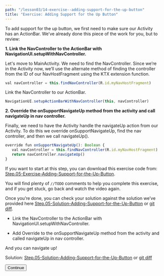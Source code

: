 ```yaml
---
path: "/lesson03/14-exercise--adding-support-for-the-up-button"
title: "Exercise: Adding Support for the Up Button"
---
```


<youtube id="IXsPbkeMpYE"></youtube>

<p>To add support for the up button, we first need to make sure our Activity has an ActionBar.  We’ve already done this piece of the work for you, but to review:</p>
<p><strong>1. Link the NavController to the ActionBar with NavigationUI.setupWithNavController.</strong></p>
<p>Let's move to MainActivity. We need to find the NavController. Since we’re in the Activity now, we’ll use the alternate method of finding the controller from the ID of our NavHostFragment using the KTX extension function.</p>

```ts
val navController = this.findNavController(R.id.myNavHostFragment)
```

<p>Link the NavController to our ActionBar.</p>


```ts
NavigationUI.setupActionBarWithNavController(this, navController)
```

<p><strong> 2. Override the onSupportNavigateUp method from the activity and call navigateUp in nav controller.</strong></p>
<p>Finally, we need to have the Activity handle the navigateUp action from our Activity. To do this we override onSupportNavigateUp,  find the nav controller, and then we call navigateUp().  </p>

```ts
override fun onSupportNavigateUp(): Boolean {
   val navController = this.findNavController(R.id.myNavHostFragment)
   return navController.navigateUp()
}
```

<p>If you want to start at this step, you can download this exercise code from: <a target="_blank" href="https://github.com/udacity/andfun-kotlin-android-trivia/archive/Step.05-Exercise-Adding-Support-for-the-Up-Button.zip">Step.05-Exercise-Adding-Support-for-the-Up-Button</a>.</p>
<p>You will find plenty of <code>//TODO</code> comments to help you complete this exercise, and if you get stuck, go back and watch the video again.</p>
<p>Once you’re done, you can check your solution against the solution we’ve provided here <a target="_blank" href="https://github.com/udacity/andfun-kotlin-android-trivia/tree/Step.05-Solution-Adding-Support-for-the-Up-Button">Step.05-Solution-Adding-Support-for-the-Up-Button</a> or <a target="_blank" href="https://github.com/udacity/andfun-kotlin-android-trivia/compare/Step.05-Exercise-Adding-Support-for-the-Up-Button...Step.05-Solution-Adding-Support-for-the-Up-Button">git diff</a>.</p>

<text-box variant='learningObjectives' name='Check the steps below as you implement them to complete this exercise.'>

- Link the NavController to the ActionBar with NavigationUI.setupWithNavController.

- Add Override to the onSupportNavigateUp method from the activity and called navigateUp in nav controller.

</text-box>

<p>And you can navigate up!</p>
<p>Solution: <a target="_blank" href="https://github.com/udacity/andfun-kotlin-android-trivia/tree/Step.05-Solution-Adding-Support-for-the-Up-Button">Step.05-Solution-Adding-Support-for-the-Up-Button</a> or <a target="_blank" href="https://github.com/udacity/andfun-kotlin-android-trivia/compare/Step.05-Exercise-Adding-Support-for-the-Up-Button...Step.05-Solution-Adding-Support-for-the-Up-Button">git diff</a></p>
<button>Continue</button>
